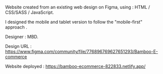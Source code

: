 Website created from an existing web design on Figma, using : HTML / CSS/SASS / JavaScript.

I designed the mobile and tablet version to follow the "mobile-first" approach .

Designer : MBD.

Design URL : https://www.figma.com/community/file/776896769627651293/Bamboo-E-commerce

Website deployed : https://bamboo-ecommerce-822833.netlify.app/
